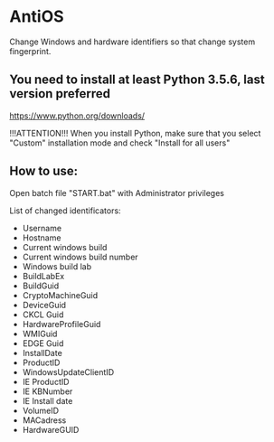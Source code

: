 # AntiOS

Change Windows and hardware identifiers so that change system fingerprint.

## You need to install at least Python 3.5.6, last version preferred

https://www.python.org/downloads/

!!!ATTENTION!!!
When you install Python, make sure that you select "Custom" installation mode and check "Install for all users" 

## How to use:
Open batch file "START.bat" with Administrator privileges

List of changed identificators:

* Username
* Hostname
* Current windows build
* Current windows build number
* Windows build lab
* BuildLabEx
* BuildGuid
* CryptoMachineGuid
* DeviceGuid
* CKCL Guid
* HardwareProfileGuid
* WMIGuid
* EDGE Guid
* InstallDate
* ProductID
* WindowsUpdateClientID
* IE ProductID
* IE KBNumber
* IE Install date
* VolumeID
* MACadress
* HardwareGUID
